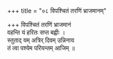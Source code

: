 +++
title = "०८ विपश्चितं तरणिं भ्राजमानम्"

+++
विपश्चितं तरणिं भ्राजमानं  
वहन्ति यं हरितः सप्त बह्वीः ।  
स्तुताद् यम् अत्रिर् दिवम् उन्निनाय  
तं त्वा पश्येम परियन्तम् आजिम् ॥